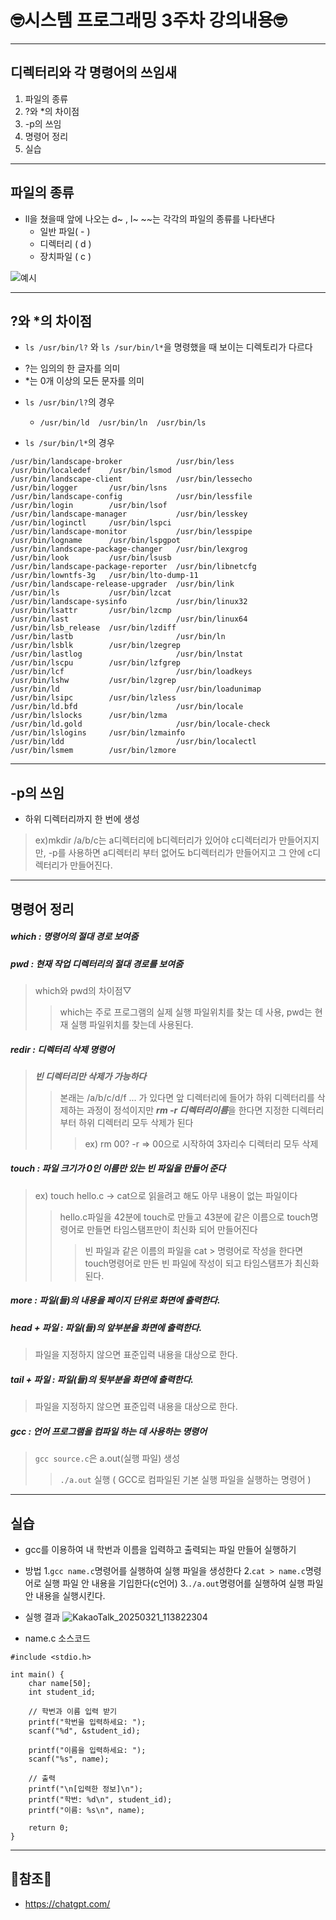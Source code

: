 # 🤓시스템 프로그래밍 3주차 강의내용🤓

---

## 디렉터리와 각 명령어의 쓰임새

  1. 파일의 종류
  2. ?와 *의 차이점
  3. -p의 쓰임
  4. 명령어 정리
  5. 실습

---

## 파일의 종류

 * ll을 쳤을때 앞에 나오는 d~ , l~ ~~는 각각의 파일의 종류를 나타낸다
   - 일반 파일( - )
   - 디렉터리 ( d )
   - 장치파일 ( c )

![예시](https://github.com/user-attachments/assets/b64d467d-0327-49c7-aca1-02c203763f47)

---

## ?와 *의 차이점

* ```ls /usr/bin/l?``` 와 ```ls /sur/bin/l*```을 명령했을 때 보이는 디렉토리가 다르다

 - ?는 임의의 한 글자를 의미
 - *는 0개 이상의 모든 문자를 의미

* ```ls /usr/bin/l?```의 경우
  -   ```/usr/bin/ld  /usr/bin/ln  /usr/bin/ls```

* ```ls /sur/bin/l*```의 경우

```
/usr/bin/landscape-broker            /usr/bin/less          /usr/bin/localedef    /usr/bin/lsmod
/usr/bin/landscape-client            /usr/bin/lessecho      /usr/bin/logger       /usr/bin/lsns
/usr/bin/landscape-config            /usr/bin/lessfile      /usr/bin/login        /usr/bin/lsof
/usr/bin/landscape-manager           /usr/bin/lesskey       /usr/bin/loginctl     /usr/bin/lspci
/usr/bin/landscape-monitor           /usr/bin/lesspipe      /usr/bin/logname      /usr/bin/lspgpot
/usr/bin/landscape-package-changer   /usr/bin/lexgrog       /usr/bin/look         /usr/bin/lsusb
/usr/bin/landscape-package-reporter  /usr/bin/libnetcfg     /usr/bin/lowntfs-3g   /usr/bin/lto-dump-11
/usr/bin/landscape-release-upgrader  /usr/bin/link          /usr/bin/ls           /usr/bin/lzcat
/usr/bin/landscape-sysinfo           /usr/bin/linux32       /usr/bin/lsattr       /usr/bin/lzcmp
/usr/bin/last                        /usr/bin/linux64       /usr/bin/lsb_release  /usr/bin/lzdiff
/usr/bin/lastb                       /usr/bin/ln            /usr/bin/lsblk        /usr/bin/lzegrep
/usr/bin/lastlog                     /usr/bin/lnstat        /usr/bin/lscpu        /usr/bin/lzfgrep
/usr/bin/lcf                         /usr/bin/loadkeys      /usr/bin/lshw         /usr/bin/lzgrep
/usr/bin/ld                          /usr/bin/loadunimap    /usr/bin/lsipc        /usr/bin/lzless
/usr/bin/ld.bfd                      /usr/bin/locale        /usr/bin/lslocks      /usr/bin/lzma
/usr/bin/ld.gold                     /usr/bin/locale-check  /usr/bin/lslogins     /usr/bin/lzmainfo
/usr/bin/ldd                         /usr/bin/localectl     /usr/bin/lsmem        /usr/bin/lzmore 
``` 

---

## -p의 쓰임

* 하위 디렉터리까지 한 번에 생성

> ex)mkdir /a/b/c는 a디렉터리에 b디렉터리가 있어야 c디렉터리가 만들어지지만, -p를 사용하면 a디렉터리 부터 없어도 b디렉터리가 만들어지고 그 안에 c디렉터리가 만들어진다.

---

## 명령어 정리

##### which : 명령어의 절대 경로 보여줌


##### pwd : 현재 작업 디렉터리의 절대 경로를 보여줌
> which와 pwd의 차이점▽
>> which는 주로 프로그램의 실제 실행 파일위치를 찾는 데 사용, pwd는 현재 실행 파일위치를 찾는데 사용된다.


##### redir : 디렉터리 삭제 명령어
>***빈 디렉터리만 삭제가 가능하다***
>>본래는 /a/b/c/d/f ... 가 있다면 앞 디렉터리에 들어가 하위 디렉터리를 삭제하는 과정이 정석이지만 ***rm -r 디렉터리이름***을 한다면 지정한 디렉터리부터 하위 디렉터리 모두 삭제가 된다
>>>ex) rm 00? -r => 00으로 시작하여 3자리수 디렉터리 모두 삭제


##### touch : 파일 크기가 0인 이름만 있는 빈 파일을 만들어 준다
> ex) touch hello.c -> cat으로 읽을려고 해도 아무 내용이 없는 파일이다
>> hello.c파일을 42분에 touch로 만들고 43분에 같은 이름으로 touch명령어로 만들면 타임스탬프만이 최신화 되어 만들어진다
>>> 빈 파일과 같은 이름의 파일을 cat > 명령어로 작성을 한다면 touch명령어로 만든 빈 파일에 작성이 되고 타임스탬프가 최신화 된다.



##### more : 파일(들)의 내용을 페이지 단위로 화면에 출력한다.


##### head + 파일 : 파일(들)의 앞부분을 화면에 출력한다. 
> 파일을 지정하지 않으면 표준입력 내용을 대상으로 한다.



##### tail + 파일 : 파일(들)의 ***뒷부분을 화면에 출력***한다. 
> 파일을 지정하지 않으면 표준입력 내용을 대상으로 한다.


##### gcc : 언어 프로그램을 컴파일 하는 데 사용하는 명령어
> ```gcc source.c```은 a.out(실행 파일) 생성
>> ```./a.out```       실행 ( GCC로 컴파일된 기본 실행 파일을 실행하는 명령어 )


---
    
## 실습

 * gcc를 이용하여 내 학번과 이름을 입력하고 출력되는 파일 만들어 실행하기

* 방법
1.```gcc name.c```명령어를 실행하여 실행 파일을 생성한다
2.```cat > name.c```명령어로 실행 파일 안 내용을 기입한다(c언어)
3.```./a.out```명령어를 실행하여 실행 파일 안 내용을 실행시킨다.
  

* 실행 결과
![KakaoTalk_20250321_113822304](https://github.com/user-attachments/assets/4c12f6bf-a49f-4ecb-9cf7-a94e8f07d2ba)


* name.c 소스코드


```
#include <stdio.h>

int main() {
    char name[50];
    int student_id;

    // 학번과 이름 입력 받기
    printf("학번을 입력하세요: ");
    scanf("%d", &student_id);

    printf("이름을 입력하세요: ");
    scanf("%s", name);

    // 출력
    printf("\n[입력한 정보]\n");
    printf("학번: %d\n", student_id);
    printf("이름: %s\n", name);

    return 0;
}
```

---
## 📖참조📖

* <https://chatgpt.com/>
